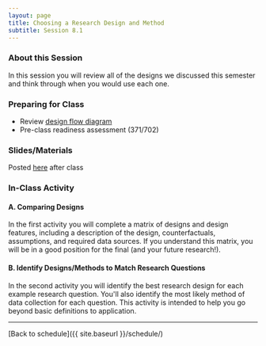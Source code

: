 ```yaml
---
layout: page
title: Choosing a Research Design and Method
subtitle: Session 8.1
---
```


### About this Session

In this session you will review all of the designs we discussed this semester and think through when you would use each one.

### Preparing for Class

* Review [design flow diagram](https://drive.google.com/file/d/0Bxn_jkXZ1lxuWkhFcTUzdWVkZ0E/view?usp=sharing)
* Pre-class readiness assessment (371/702)

### Slides/Materials

Posted [here](https://drive.google.com/drive/folders/0Bxn_jkXZ1lxuVklQakF4MjZGSDQ?usp=sharing) after class

### In-Class Activity

#### A. Comparing Designs

In the first activity you will complete a matrix of designs and design features, including a description of the design, counterfactuals, assumptions, and required data sources. If you understand this matrix, you will be in a good position for the final (and your future research!).

#### B. Identify Designs/Methods to Match Research Questions

In the second activity you will identify the best research design for each example research question. You'll also identify the most likely method of data collection for each question. This activity is intended to help you go beyond basic definitions to application. 

* * *

[Back to schedule]({{ site.baseurl }}/schedule/)